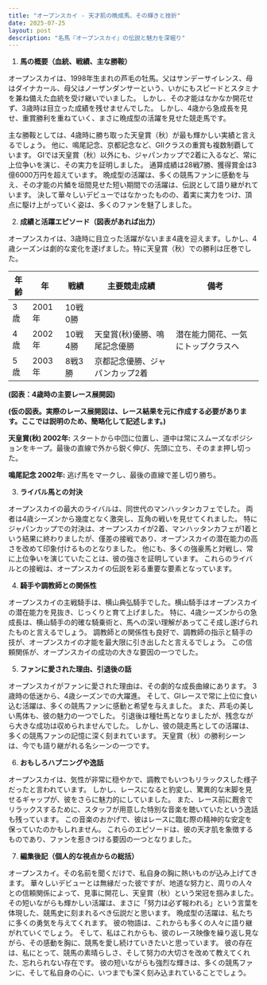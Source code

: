 ```yaml
---
title: "オープンスカイ - 天才肌の晩成馬、その輝きと挫折"
date: 2025-07-25
layout: post
description: "名馬『オープンスカイ』の伝説と魅力を深堀り"
---
```


1. **馬の概要（血統、戦績、主な勝鞍）**

オープンスカイは、1998年生まれの芦毛の牡馬。父はサンデーサイレンス、母はダイナカール、母父はノーザンダンサーという、いかにもスピードとスタミナを兼ね備えた血統を受け継いでいました。  しかし、その才能はなかなか開花せず、3歳時は目立った成績を残せませんでした。  しかし、4歳から急成長を見せ、重賞勝利を重ねていく、まさに晩成型の活躍を見せた競走馬です。

主な勝鞍としては、4歳時に勝ち取った天皇賞（秋）が最も輝かしい実績と言えるでしょう。  他に、鳴尾記念、京都記念など、GⅡクラスの重賞も複数制覇しています。  GⅠでは天皇賞（秋）以外にも、ジャパンカップで2着に入るなど、常に上位争いを演じ、その実力を証明しました。  通算成績は28戦7勝、獲得賞金は3億6000万円を超えています。  晩成型の活躍は、多くの競馬ファンに感動を与え、その才能の片鱗を垣間見せた短い期間での活躍は、伝説として語り継がれています。  決して華々しいデビューではなかったものの、着実に実力をつけ、頂点に駆け上がっていく姿は、多くのファンを魅了しました。


2. **成績と活躍エピソード（図表があれば出力）**

オープンスカイは、3歳時に目立った活躍がないまま4歳を迎えます。しかし、4歳シーズンは劇的な変化を遂げました。特に天皇賞（秋）での勝利は圧巻でした。

| 年齢 | 年 | 戦績 | 主要競走成績 | 備考 |
|---|---|---|---|---|
| 3歳 | 2001年 | 10戦0勝 |  |  |
| 4歳 | 2002年 | 10戦4勝 | 天皇賞(秋)優勝、鳴尾記念優勝 | 潜在能力開花、一気にトップクラスへ |
| 5歳 | 2003年 | 8戦3勝 | 京都記念優勝、ジャパンカップ2着 |  |


**(図表：4歳時の主要レース展開図)**

**(仮の図表。実際のレース展開図は、レース結果を元に作成する必要があります。ここでは説明のため、簡略化して記述します。)**

**天皇賞(秋) 2002年:**  スタートから中団に位置し、道中は常にスムーズなポジションをキープ。最後の直線で外から鋭く伸び、先頭に立ち、そのまま押し切った。

**鳴尾記念 2002年:**  逃げ馬をマークし、最後の直線で差し切り勝ち。


3. **ライバル馬との対決**

オープンスカイの最大のライバルは、同世代のマンハッタンカフェでした。  両者は4歳シーズンから幾度となく激突し、互角の戦いを見せてくれました。  特にジャパンカップでの対決は、オープンスカイが2着、マンハッタンカフェが1着という結果に終わりましたが、僅差の接戦であり、オープンスカイの潜在能力の高さを改めて印象付けるものとなりました。  他にも、多くの強豪馬と対戦し、常に上位争いを演じていたことは、彼の強さを証明しています。  これらのライバルとの接戦は、オープンスカイの伝説を彩る重要な要素となっています。


4. **騎手や調教師との関係性**

オープンスカイの主戦騎手は、横山典弘騎手でした。横山騎手はオープンスカイの潜在能力を見抜き、じっくりと育て上げました。  特に、4歳シーズンからの急成長は、横山騎手の的確な騎乗術と、馬への深い理解があってこそ成し遂げられたものと言えるでしょう。  調教師との関係性も良好で、調教師の指示と騎手の技が、オープンスカイの才能を最大限に引き出したと言えるでしょう。  この信頼関係が、オープンスカイの成功の大きな要因の一つでした。


5. **ファンに愛された理由、引退後の話**

オープンスカイがファンに愛された理由は、その劇的な成長曲線にあります。  3歳時の低迷から、4歳シーズンでの大躍進。  そして、GⅠレースで常に上位に食い込む活躍は、多くの競馬ファンに感動と希望を与えました。  また、芦毛の美しい馬体も、彼の魅力の一つでした。  引退後は種牡馬となりましたが、残念ながら大きな成功は収められませんでした。  しかし、彼の競走馬としての活躍は、多くの競馬ファンの記憶に深く刻まれています。  天皇賞（秋）の勝利シーンは、今でも語り継がれる名シーンの一つです。


6. **おもしろハプニングや逸話**

オープンスカイは、気性が非常に穏やかで、調教でもいつもリラックスした様子だったと言われています。  しかし、レースになると豹変し、驚異的な末脚を見せるギャップが、彼をさらに魅力的にしていました。  また、レース前に厩舎でリラックスするために、スタッフが用意した特別な音楽を聴いていたという逸話も残っています。  この音楽のおかげで、彼はレースに臨む際の精神的な安定を保っていたのかもしれません。  これらのエピソードは、彼の天才肌を象徴するものであり、ファンを惹きつける要因の一つとなりました。


7. **編集後記（個人的な視点からの総括）**

オープンスカイ。その名前を聞くだけで、私自身の胸に熱いものが込み上げてきます。  華々しいデビューとは無縁だった彼ですが、地道な努力と、周りの人々との信頼関係によって、見事に開花し、天皇賞（秋）という栄冠を掴みました。  その短いながらも輝かしい活躍は、まさに「努力は必ず報われる」という言葉を体現した、競馬史に刻まれるべき伝説だと思います。  晩成型の活躍は、私たちに多くの勇気を与えてくれます。  彼の物語は、これからも多くの人々に語り継がれていくでしょう。  そして、私はこれからも、彼のレース映像を繰り返し見ながら、その感動を胸に、競馬を愛し続けていきたいと思っています。  彼の存在は、私にとって、競馬の素晴らしさ、そして努力の大切さを改めて教えてくれた、忘れられない存在です。  彼の短いながらも強烈な輝きは、多くの競馬ファンに、そして私自身の心に、いつまでも深く刻み込まれていることでしょう。

